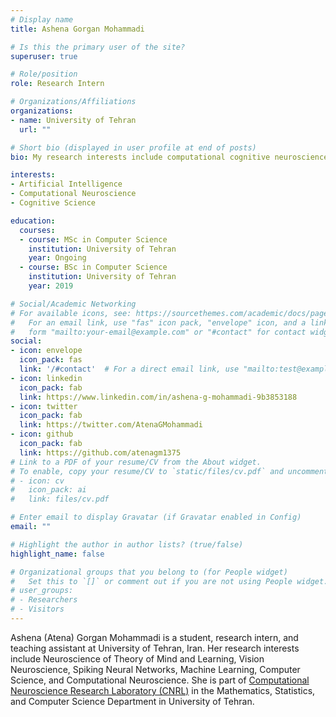 ```yaml
---
# Display name
title: Ashena Gorgan Mohammadi

# Is this the primary user of the site?
superuser: true

# Role/position
role: Research Intern

# Organizations/Affiliations
organizations:
- name: University of Tehran
  url: ""

# Short bio (displayed in user profile at end of posts)
bio: My research interests include computational cognitive neuroscience and artificial intelligence.

interests:
- Artificial Intelligence
- Computational Neuroscience
- Cognitive Science

education:
  courses:
  - course: MSc in Computer Science
    institution: University of Tehran
    year: Ongoing
  - course: BSc in Computer Science
    institution: University of Tehran
    year: 2019

# Social/Academic Networking
# For available icons, see: https://sourcethemes.com/academic/docs/page-builder/#icons
#   For an email link, use "fas" icon pack, "envelope" icon, and a link in the
#   form "mailto:your-email@example.com" or "#contact" for contact widget.
social:
- icon: envelope
  icon_pack: fas
  link: '/#contact'  # For a direct email link, use "mailto:test@example.org".
- icon: linkedin
  icon_pack: fab
  link: https://www.linkedin.com/in/ashena-g-mohammadi-9b3853188
- icon: twitter
  icon_pack: fab
  link: https://twitter.com/AtenaGMohammadi
- icon: github
  icon_pack: fab
  link: https://github.com/atenagm1375
# Link to a PDF of your resume/CV from the About widget.
# To enable, copy your resume/CV to `static/files/cv.pdf` and uncomment the lines below.
# - icon: cv
#   icon_pack: ai
#   link: files/cv.pdf

# Enter email to display Gravatar (if Gravatar enabled in Config)
email: ""

# Highlight the author in author lists? (true/false)
highlight_name: false

# Organizational groups that you belong to (for People widget)
#   Set this to `[]` or comment out if you are not using People widget.
# user_groups:
# - Researchers
# - Visitors
---
```


Ashena (Atena) Gorgan Mohammadi is a student, research intern, and teaching assistant at University of Tehran, Iran.
Her research interests include Neuroscience of Theory of Mind and Learning, Vision Neuroscience, Spiking Neural Networks, Machine Learning, Computer Science, and Computational Neuroscience. She is part of [Computational Neuroscience Research Laboratory (CNRL)](https://cnrl.ut.ac.ir/) in the Mathematics, Statistics, and Computer Science Department in University of Tehran.
